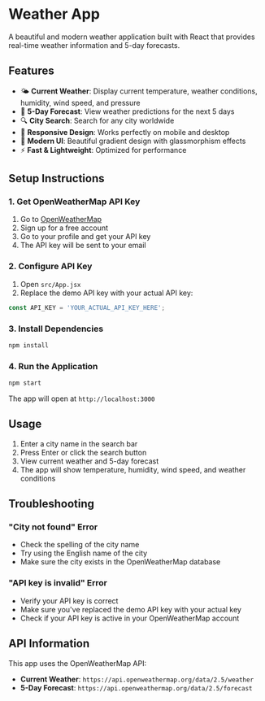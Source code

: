 # Weather App

A beautiful and modern weather application built with React that provides real-time weather information and 5-day forecasts.

## Features

- 🌤️ **Current Weather**: Display current temperature, weather conditions, humidity, wind speed, and pressure
- 📅 **5-Day Forecast**: View weather predictions for the next 5 days
- 🔍 **City Search**: Search for any city worldwide
- 📱 **Responsive Design**: Works perfectly on mobile and desktop
- 🎨 **Modern UI**: Beautiful gradient design with glassmorphism effects
- ⚡ **Fast & Lightweight**: Optimized for performance

## Setup Instructions

### 1. Get OpenWeatherMap API Key

1. Go to [OpenWeatherMap](https://openweathermap.org/)
2. Sign up for a free account
3. Go to your profile and get your API key
4. The API key will be sent to your email

### 2. Configure API Key

1. Open `src/App.jsx`
2. Replace the demo API key with your actual API key:

```javascript
const API_KEY = 'YOUR_ACTUAL_API_KEY_HERE';
```

### 3. Install Dependencies

```bash
npm install
```

### 4. Run the Application

```bash
npm start
```

The app will open at `http://localhost:3000`

## Usage

1. Enter a city name in the search bar
2. Press Enter or click the search button
3. View current weather and 5-day forecast
4. The app will show temperature, humidity, wind speed, and weather conditions

## Troubleshooting

### "City not found" Error
- Check the spelling of the city name
- Try using the English name of the city
- Make sure the city exists in the OpenWeatherMap database

### "API key is invalid" Error
- Verify your API key is correct
- Make sure you've replaced the demo API key with your actual key
- Check if your API key is active in your OpenWeatherMap account


## API Information

This app uses the OpenWeatherMap API:
- **Current Weather**: `https://api.openweathermap.org/data/2.5/weather`
- **5-Day Forecast**: `https://api.openweathermap.org/data/2.5/forecast`




